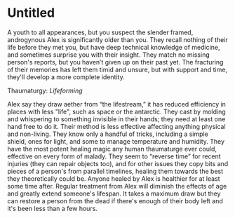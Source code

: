 # Untitled

A youth to all appearances, but you suspect the slender framed, androgynous Alex is significantly older than you. They recall nothing of their life before they met you, but have deep technical knowledge of medicine, and sometimes surprise you with their insight. They match no missing person's reports, but you haven’t given up on their past yet. The fracturing of their memories has left them timid and unsure, but with support and time, they'll develop a more complete identity.

Thaumaturgy: *Lifeforming*

Alex say they draw aether from “the lifestream,” it has reduced efficiency in places with less "life", such as space or the antarctic. They cast by molding and whispering to something invisible in their hands; they need at least one hand free to do it. Their method is less effective affecting anything physical and non-living. They know only a handful of tricks, including a simple shield, ones for light, and some to manage temperature and humidity. They have the most potent healing magic any human thaumaturge ever could, effective on every form of malady. They seem to “reverse time” for recent injuries (they can repair objects too), and for other issues they copy bits and pieces of a person's from parallel timelines, healing them towards the best they theoretically could be. Anyone healed by Alex is healthier for at least some time after. Regular treatment from Alex will diminish the effects of age and greatly extend someone's lifespan. It takes a maximum draw but they can restore a person from the dead if there's enough of their body left and it's been less than a few hours.